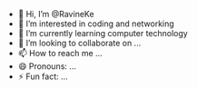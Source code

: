 - 👋 Hi, I’m @RavineKe
- 👀 I’m interested in coding and networking
- 🌱 I’m currently learning computer technology
- 💞️ I’m looking to collaborate on ...
- 📫 How to reach me ...
- 😄 Pronouns: ...
- ⚡ Fun fact: ...

<!---
RavineKe/RavineKe is a ✨ special ✨ repository because its `README.md` (this file) appears on your GitHub profile.
You can click the Preview link to take a look at your changes.
--->
